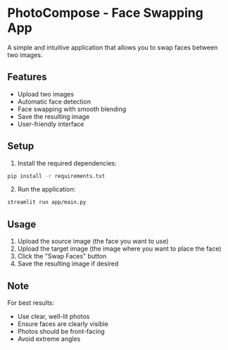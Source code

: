 # PhotoCompose - Face Swapping App

A simple and intuitive application that allows you to swap faces between two images.

## Features
- Upload two images
- Automatic face detection
- Face swapping with smooth blending
- Save the resulting image
- User-friendly interface

## Setup
1. Install the required dependencies:
```bash
pip install -r requirements.txt
```

2. Run the application:
```bash
streamlit run app/main.py
```

## Usage
1. Upload the source image (the face you want to use)
2. Upload the target image (the image where you want to place the face)
3. Click the "Swap Faces" button
4. Save the resulting image if desired

## Note
For best results:
- Use clear, well-lit photos
- Ensure faces are clearly visible
- Photos should be front-facing
- Avoid extreme angles 